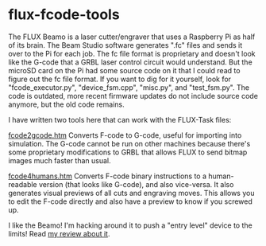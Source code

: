 # flux-fcode-tools

The FLUX Beamo is a laser cutter/engraver that uses a Raspberry Pi as half of its brain. The Beam Studio software generates ".fc" files and sends it over to the Pi for each job. The fc file format is proprietary and doesn't look like the G-code that a GRBL laser control circuit would understand. But the microSD card on the Pi had some source code on it that I could read to figure out the fc file format. If you want to dig for it yourself, look for "fcode_executor.py", "device_fsm.cpp", "misc.py", and "test_fsm.py". The code is outdated, more recent firmware updates do not include source code anymore, but the old code remains.

I have written two tools here that can work with the FLUX-Task files:

[fcode2gcode.htm](https://frank26080115.github.io/flux-fcode-tools/fcode2gcode.htm) Converts F-code to G-code, useful for importing into simulation. The G-code cannot be run on other machines because there's some proprietary modifications to GRBL that allows FLUX to send bitmap images much faster than usual.

[fcode4humans.htm](https://frank26080115.github.io/flux-fcode-tools/fcode4humans.htm) Converts F-code binary instructions to a human-readable version (that looks like G-code), and also vice-versa. It also generates visual previews of all cuts and engraving moves. This allows you to edit the F-code directly and also have a preview to know if you screwed up.

I like the Beamo! I'm hacking around it to push a "entry level" device to the limits! Read [my review about it](https://eleccelerator.com/beamo-laser-cutter-review/).
